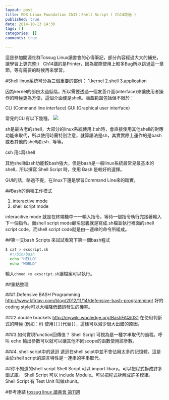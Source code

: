 ```yaml
---
layout: post
title: EDX Linux Foundation Ch15：Shell Script ( Ch14跳過 )
published: true
date: 2014-10-13 14:30
tags: []
categories: []
comments: true

---
```

這是參加開源社群Tossug Linux讀書會的心得筆記，部分內容經過大大的補充，讓學習上更完整:）
Ch14講的是Printer，因為實際使用上較多Bug所以跳過這一章節，等有需要的時候再來學習。

#Shell
linux系統可分為三個重要的部份：
1.kernel
2.shell
3.application

因為kernel的部份太過低階，所以需要透過一個友善介面(interface)來讓使用者操作的時候更為方便，這個介面便是shell。涵蓋範圍包括但不限於：

CLI (Command line interface)
GUI (Graphical user interface)

常見的CLI有以下幾種。
![](https://lh4.googleusercontent.com/-Bxs23-huhzU/VDzh7zDaaII/AAAAAAAADII/sFNHHEnQwKk/w1618-h1185-no/Screen%2BShot%2B2014-10-14%2Bat%2B16.32.01.png)

sh是最古老的shell，大部分的linux系統使用上sh時，會直接使用其他shell的對應功能來取代，所以使用時需特別注意，就算語法是sh，其實實際上運作的是bash或者其他的shell如zsh...等等。

csh 用c寫shell

其他shell如zsh功能較bash強大，但是bash是一般linux系統最常見最基本的shell，所以撰寫 Shell Script 時，使用 Bash 是較好的選擇。

GUI的話，略過不提，在linux下還是學習Command Line來的踏實。

##Bash的兩種工作模式
1. interactive mode
2. shell script mode

interacitive mode 就是在終端機中一一輸入指令，等待一個指令執行完接著輸入下一個指令。而shell script mode顧名思義就是寫成.sh檔並執行裡面的shell script code，而shell script code就是由一連串的命令所組成。

##第一支bash Scripts
來試試看寫下第一個bash程式
```sh
$ cat > exscript.sh
  #!/bin/bash
  echo "HELLO"
  echo "WORLD"
```
輸入`chmod +x exscript.sh`讓檔案可以執行。

##重點整理

###1.Defensive BASH Programming
http://www.kfirlavi.com/blog/2012/11/14/defensive-bash-programming/
好的coding style可以大幅降低錯誤發生的機率。

###2.double brackets
http://mywiki.wooledge.org/BashFAQ/031
在使用判斷式的時候 (例如：if) 使用`[[]]`代替`[]`，這樣可以減少很大出錯的原因。

###3.如何實現function回傳值？
Shell Script 可視為是一種字串取代的過程。呼叫 echo 輸出參數可以就可以讓其他不同scope的函數使用該參數。

###4. shell script中的遞迴
遞迴在shell scipt中並不會佔用太多的記憶體。這是由於shell script的語言特性是一連串的字串取代。

##你不知道的shell script
Shell Script 可以 import libary。可以把程式拆成許多函式庫。
Shell Script 可以 include Module。可以把程式拆解成許多模組。
Shell Script 有 Test Unit 叫做shunit。


#參考連結
[tossug linux 讀書會 第11週](https://tossug.hackpad.com/Linux-11-10142014-b6y4uC6HCCw)